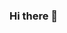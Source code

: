 ### Hi there 👋

<!--
**Tran-Hoc/Tran-Hoc** is a ✨ _special_ ✨ repository because its `README.md` (this file) appears on your GitHub profile.

Here are some ideas to get you started:

- 🔭 I’m currently working on ...
- 🌱 I’m currently learning ...
- 👯 I’m looking to collaborate on ...
- 🤔 I’m looking for help with ...
- 💬 Ask me about ...
- 📫 How to reach me: ...
- 😄 Pronouns: ...
- ⚡ Fun fact: ...
-->

<img src="https://github-readme-stats.vercel.app/api?username=Tran-Hoc&theme=tokyonight&show_icons=true&count_private=true&custom_title=huynhtruong02&number_format=short" alt='' />

